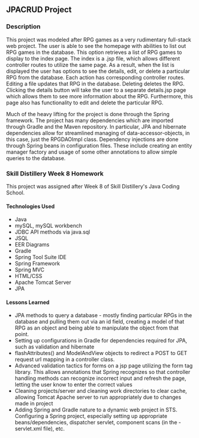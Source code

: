 ## JPACRUD Project

### Description
This project was modeled after RPG games as a very rudimentary full-stack web project. The user is able to see the homepage with abilities to list out RPG games in the database. This option retrieves a list of RPG games to display to the index page. The index is a .jsp file, which allows different controller routes to utilize the same page. As a result, when the list is displayed the user has options to see the details, edit, or delete a particular RPG from the database. Each action has corresponding controller routes. Editing a file updates that RPG in the database. Deleting deletes the RPG. Clicking the details button will take the user to a separate details.jsp page which allows them to see more information about the RPG. Furthermore, this page also has functionality to edit and delete the particular RPG.

Much of the heavy lifting for the project is done through the Spring framework. The project has many dependencies which are imported through Gradle and the Maven repository. In particular, JPA and hibernate dependencies allow for streamlined managing of data-accessor-objects, in this case, just the RPGDAOImpl class. Dependency injections are done through Spring beans in configuration files. These include creating an entity manager factory and usage of some other annotations to allow simple queries to the database.

### Skill Distillery Week 8 Homework
This project was assigned after Week 8 of Skill Distillery's Java Coding
School.

#### Technologies Used

* Java
* mySQL, mySQL workbench
* JDBC API methods via java.sql
* JSQL
* EER Diagrams
* Gradle
* Spring Tool Suite IDE
* Spring Framework
* Spring MVC
* HTML/CSS
* Apache Tomcat Server
* JPA

#### Lessons Learned

* JPA methods to query a database - mostly finding particular RPGs in the database and pulling them out via an id field, creating a model of that RPG as an object and being able to manipulate the object from that point.
* Setting up configurations in Gradle for dependencies required for JPA, such as validation and hibernate
* flashAttributes() and ModelAndView objects to redirect a POST to GET request url mapping in a controller class.
* Advanced validation tactics for forms on a jsp page utilizing the form tag library. This allows annotations that Spring recognizes so that controller handling methods can recognize incorrect input and refresh the page, letting the user know to enter the correct values
* Cleaning projects/server and cleaning work directories to clear cache, allowing Tomcat Apache server to run appropriately due to changes made in project
* Adding Spring and Gradle nature to a dynamic web project in STS. Configuring a Spring project, especially setting up appropriate beans/dependencies, dispatcher servlet, component scans (in the -servlet.xml file), etc.
